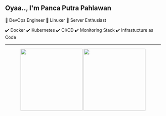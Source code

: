 ## Oyaa.., I'm Panca Putra Pahlawan

 :fox_face:  DevOps Engineer
 :penguin: Linuxer 
 :bear: Server Enthusiast
 
 
 :heavy_check_mark: Docker
 :heavy_check_mark: Kubernetes
 :heavy_check_mark: CI/CD
 :heavy_check_mark: Monitoring Stack
 :heavy_check_mark: Infrastucture as Code


---
<p align= "center">
  <img height= "200" src="https://github-readme-stats.vercel.app/api?username=BrantLauro&theme=default&show_icons=true&include_all_commits=true" />
  <img height= "200" src="https://github-readme-stats.vercel.app/api/top-langs/?username=BrantLauro&theme=default&layout=compact" />
</p>

